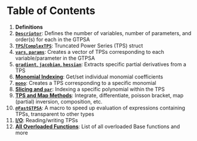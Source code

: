 # Table of Contents

1. **Definitions**
2. **[`Descriptor`](@ref)**: Defines the number of variables, number of parameters, and order(s) for each in the GTPSA
3. **[`TPS`/`ComplexTPS`](@ref)**: Truncated Power Series (TPS) struct
4. **[`vars`, `params`](@ref)**: Creates a vector of TPSs corresponding to each variable/parameter in the GTPSA
5. **[`gradient`, `jacobian`, `hessian`](@ref)**: Extracts specific partial derivatives from a TPS
6. **[Monomial Indexing](@ref)**: Get/set individual monomial coefficients
7. **[`mono`](@ref)**: Creates a TPS corresponding to a specific monomial
8. **[Slicing and `par`](@ref)**: Indexing a specific polynomial within the TPS
9. **[TPS and Map Methods](@ref)**: Integrate, differentiate, poisson bracket, map (partial) inversion, composition, etc.
10. **[`@FastGTPSA`](@ref)**: A macro to speed up evaluation of expressions containing TPSs, transparent to other types
11. **[I/O](@ref)**: Reading/writing TPSs
12. **[All Overloaded Functions](@ref)**: List of all overloaded Base functions and more 